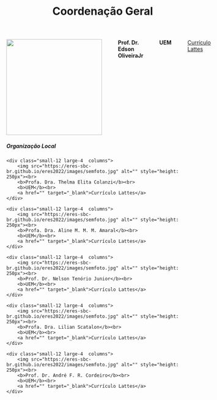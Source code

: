 ﻿---
layout: page-fullwidth
title: "Coordenação Geral"
subheadline: ""
permalink: "/coordenacao_geral/"
header:
   image_fullwidth: BannerERES2023.png
---

<div class="row">
    <div class="small-12 large-4  columns">
        <img src="https://eres-sbc-br.github.io/eres2022/images/edson.jpg" alt="" style="height: 250px"><br>
        <b>Prof. Dr. Edson OliveiraJr</b><br>
		<b>UEM</b><br>
		<a href="http://lattes.cnpq.br/8717980588591239" target="_blank">Currículo Lattes</a>
  </div>
</div>
  
  <h5><strong>Organização Local</strong></h5>

	<div class="small-12 large-4  columns">
        <img src="https://eres-sbc-br.github.io/eres2022/images/semfoto.jpg" alt="" style="height: 250px"><br>
        <b>Profa. Dra. Thelma Elita Colanzi</b><br>
		<b>UEM</b><br>
		<a href="" target="_blank">Currículo Lattes</a>    
	</div>
	
	<div class="small-12 large-4  columns">
        <img src="https://eres-sbc-br.github.io/eres2022/images/semfoto.jpg" alt="" style="height: 250px"><br>
        <b>Profa. Dra. Aline M. M. M. Amaral</b><br>
		<b>UEM</b><br>
		<a href="" target="_blank">Currículo Lattes</a>    
	</div>

	<div class="small-12 large-4  columns">
        <img src="https://eres-sbc-br.github.io/eres2022/images/semfoto.jpg" alt="" style="height: 250px"><br>
        <b>Prof. Dr. Nelson Tenório Junior</b><br>
		<b>UEM</b><br>
		<a href="" target="_blank">Currículo Lattes</a>    
	</div>

	<div class="small-12 large-4  columns">
        <img src="https://eres-sbc-br.github.io/eres2022/images/semfoto.jpg" alt="" style="height: 250px"><br>
        <b>Profa. Dra. Lilian Scatalon</b><br>
		<b>UEM</b><br>
		<a href="" target="_blank">Currículo Lattes</a>    
	</div>

	<div class="small-12 large-4  columns">
        <img src="https://eres-sbc-br.github.io/eres2022/images/semfoto.jpg" alt="" style="height: 250px"><br>
        <b>Prof. Dr. André F. R. Cordeiro</b><br>
		<b>UEM</b><br>
		<a href="" target="_blank">Currículo Lattes</a>    
	</div>

